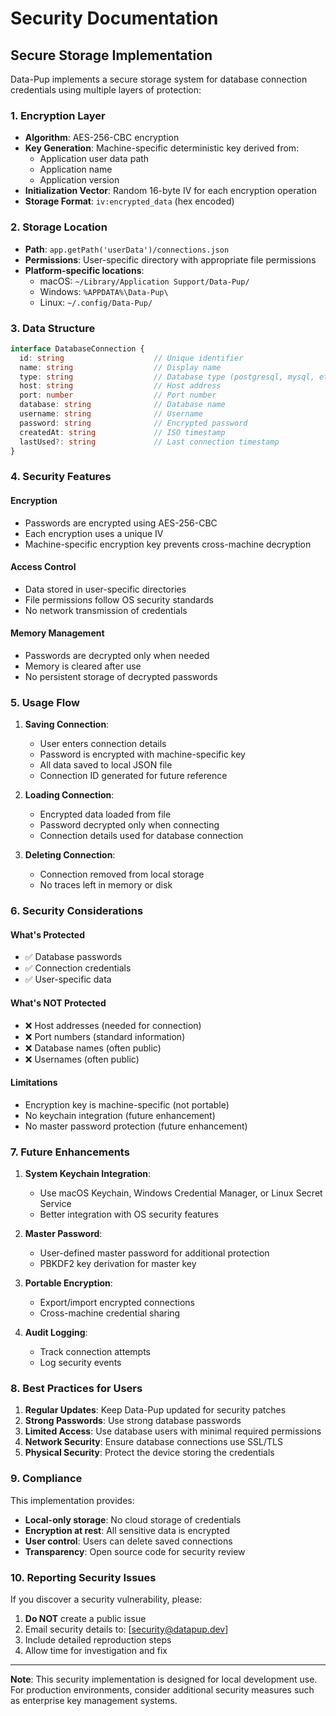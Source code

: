 # Security Documentation

## Secure Storage Implementation

Data-Pup implements a secure storage system for database connection credentials using multiple layers of protection:

### 1. Encryption Layer

- **Algorithm**: AES-256-CBC encryption
- **Key Generation**: Machine-specific deterministic key derived from:
  - Application user data path
  - Application name
  - Application version
- **Initialization Vector**: Random 16-byte IV for each encryption operation
- **Storage Format**: `iv:encrypted_data` (hex encoded)

### 2. Storage Location

- **Path**: `app.getPath('userData')/connections.json`
- **Permissions**: User-specific directory with appropriate file permissions
- **Platform-specific locations**:
  - macOS: `~/Library/Application Support/Data-Pup/`
  - Windows: `%APPDATA%\Data-Pup\`
  - Linux: `~/.config/Data-Pup/`

### 3. Data Structure

```typescript
interface DatabaseConnection {
  id: string                    // Unique identifier
  name: string                  // Display name
  type: string                  // Database type (postgresql, mysql, etc.)
  host: string                  // Host address
  port: number                  // Port number
  database: string              // Database name
  username: string              // Username
  password: string              // Encrypted password
  createdAt: string             // ISO timestamp
  lastUsed?: string             // Last connection timestamp
}
```

### 4. Security Features

#### Encryption
- Passwords are encrypted using AES-256-CBC
- Each encryption uses a unique IV
- Machine-specific encryption key prevents cross-machine decryption

#### Access Control
- Data stored in user-specific directories
- File permissions follow OS security standards
- No network transmission of credentials

#### Memory Management
- Passwords are decrypted only when needed
- Memory is cleared after use
- No persistent storage of decrypted passwords

### 5. Usage Flow

1. **Saving Connection**:
   - User enters connection details
   - Password is encrypted with machine-specific key
   - All data saved to local JSON file
   - Connection ID generated for future reference

2. **Loading Connection**:
   - Encrypted data loaded from file
   - Password decrypted only when connecting
   - Connection details used for database connection

3. **Deleting Connection**:
   - Connection removed from local storage
   - No traces left in memory or disk

### 6. Security Considerations

#### What's Protected
- ✅ Database passwords
- ✅ Connection credentials
- ✅ User-specific data

#### What's NOT Protected
- ❌ Host addresses (needed for connection)
- ❌ Port numbers (standard information)
- ❌ Database names (often public)
- ❌ Usernames (often public)

#### Limitations
- Encryption key is machine-specific (not portable)
- No keychain integration (future enhancement)
- No master password protection (future enhancement)

### 7. Future Enhancements

1. **System Keychain Integration**:
   - Use macOS Keychain, Windows Credential Manager, or Linux Secret Service
   - Better integration with OS security features

2. **Master Password**:
   - User-defined master password for additional protection
   - PBKDF2 key derivation for master key

3. **Portable Encryption**:
   - Export/import encrypted connections
   - Cross-machine credential sharing

4. **Audit Logging**:
   - Track connection attempts
   - Log security events

### 8. Best Practices for Users

1. **Regular Updates**: Keep Data-Pup updated for security patches
2. **Strong Passwords**: Use strong database passwords
3. **Limited Access**: Use database users with minimal required permissions
4. **Network Security**: Ensure database connections use SSL/TLS
5. **Physical Security**: Protect the device storing the credentials

### 9. Compliance

This implementation provides:
- **Local-only storage**: No cloud storage of credentials
- **Encryption at rest**: All sensitive data is encrypted
- **User control**: Users can delete saved connections
- **Transparency**: Open source code for security review

### 10. Reporting Security Issues

If you discover a security vulnerability, please:
1. **Do NOT** create a public issue
2. Email security details to: [security@datapup.dev]
3. Include detailed reproduction steps
4. Allow time for investigation and fix

---

**Note**: This security implementation is designed for local development use. For production environments, consider additional security measures such as enterprise key management systems. 
